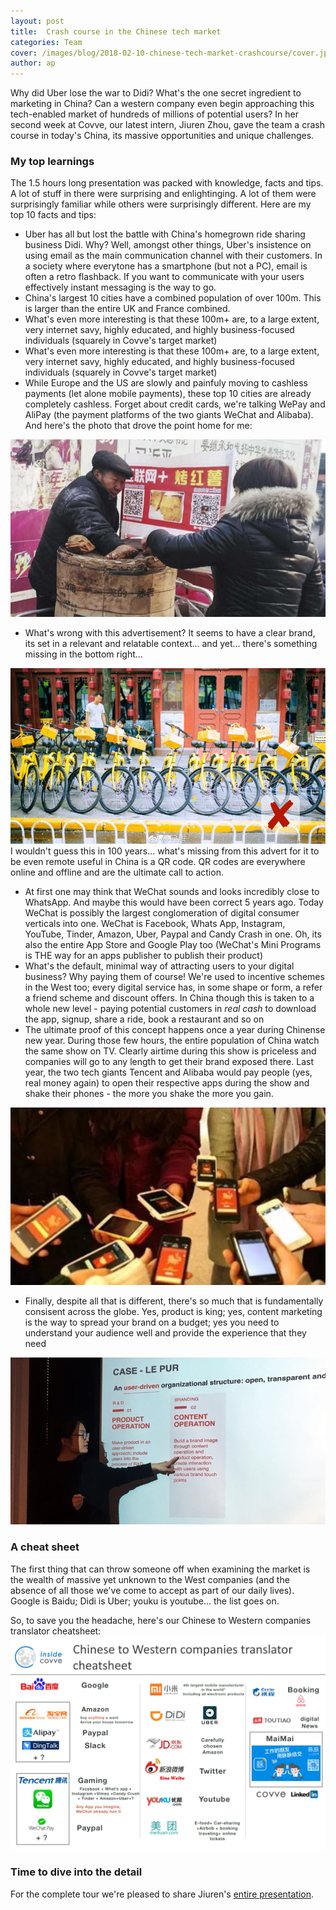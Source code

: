 ```yaml
---
layout: post
title:  Crash course in the Chinese tech market
categories: Team
cover: /images/blog/2018-02-10-chinese-tech-market-crashcourse/cover.jpg
author: ap	
---
```

Why did Uber lose the war to Didi? What's the one secret ingredient to marketing in China? Can a western company even begin approaching this tech-enabled market of hundreds of millions of potential users?
In her second week at Covve, our latest intern, Jiuren Zhou, gave the team a crash course in today's China, its massive opportunities and unique challenges. 
<!--more-->

### My top learnings 

The 1.5 hours long presentation was packed with knowledge, facts and tips. A lot of stuff in there were surprising and enlightinging. A lot of them were surprisingly familiar while others were surprisingly different. Here are my top 10 facts and tips:
- Uber has all but lost the battle with China's homegrown ride sharing business Didi. Why? Well, amongst other things, Uber's insistence on using email as the main communication channel with their customers. In a society where everytone has a smartphone (but not a PC), email is often a retro flashback. If you want to communicate with your users effectively instant messaging is the way to go.
- China's largest 10 cities have a combined population of over 100m. This is larger than the entire UK and France combined.
- What's even more interesting is that these 100m+ are, to a large extent, very internet savy, highly educated, and highly business-focused individuals (squarely in Covve's target market)
- What's even more interesting is that these 100m+ are, to a large extent, very internet savy, highly educated, and highly business-focused individuals (squarely in Covve's target market)
- While Europe and the US are slowly and painfuly moving to cashless payments (let alone mobile payments), these top 10 cities are already completely cashless. Forget about credit cards, we're talking WePay and AliPay (the payment platforms of the two giants WeChat and Alibaba). And here's the photo that drove the point home for me:

![nocash](/images/blog/2018-02-10-chinese-tech-market-crashcourse/nocash.jpg)
- What's wrong with this advertisement? It seems to have a clear brand, its set in a relevant and relatable context... and yet... there's something missing in the bottom right...

![missingqr](/images/blog/2018-02-10-chinese-tech-market-crashcourse/missingqr.png)
I wouldn't guess this in 100 years... what's missing from this advert for it to be even remote useful in China is a QR code. QR codes are everywhere online and offline and are the ultimate call to action.
- At first one may think that WeChat sounds and looks incredibly close to WhatsApp. And maybe this would have been correct 5 years ago. Today WeChat is possibly the largest conglomeration of digital consumer verticals into one. WeChat is Facebook, Whats App, Instagram, YouTube, Tinder, Amazon, Uber, Paypal and Candy Crash in one. Oh, its also the entire App Store and Google Play too (WeChat's Mini Programs is THE way for an apps publisher to publish their product)
- What's the default, minimal way of attracting users to your digital business? Why paying them of course! We're used to incentive schemes in the West too; every digital service has, in some shape or form, a refer a friend scheme and discount offers. In China though this is taken to a whole new level - paying potential customers in *real cash* to download the app, signup, share a ride, book a restaurant and so on
- The ultimate proof of this concept happens once a year during Chinense new year. During those few hours, the entire population of China watch the same show on TV. Clearly airtime during this show is priceless and companies will go to any length to get their brand exposed there. Last year, the two tech giants Tencent and Alibaba would pay people (yes, real money again) to open their respective apps during the show and shake their phones - the more you shake the more you gain.

![shake](/images/blog/2018-02-10-chinese-tech-market-crashcourse/shake.jpg)
- Finally, despite all that is different, there's so much that is fundamentally consisent across the globe. Yes, product is king; yes, content marketing is the way to spread your brand on a budget; yes you need to understand your audience well and provide the experience that they need

![jiuren](/images/blog/2018-02-10-chinese-tech-market-crashcourse/jiuren.jpg)

### A cheat sheet

The first thing that can throw someone off when examining the market is the wealth of massive yet unknown to the West companies (and the absence of all those we've come to accept as part of our daily lives). Google is Baidu; Didi is Uber; youku is youtube... the list goes on.

So, to save you the headache, here's our Chinese to Western companies translator cheatsheet:
![cheatsheet](/images/blog/2018-02-10-chinese-tech-market-crashcourse/chinese-tech-companies-cheatsheet.png)

### Time to dive into the detail

For the complete tour we're pleased to share Jiuren's [entire presentation][entire presentation].

[entire presentation]: https://www.slideshare.net/AlexandrosProtogerel/crash-course-in-the-chinese-tech-market